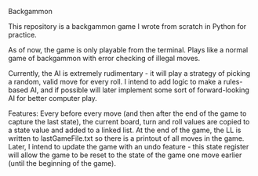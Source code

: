 Backgammon

This repository is a backgammon game I wrote from scratch in Python for practice.

As of now, the game is only playable from the terminal. Plays like a normal game of backgammon 
with error checking of illegal moves. 

Currently, the AI is extremely rudimentary - it will play a strategy of picking a random, 
valid move for every roll. I intend to add logic to make a rules-based AI, and if possible 
will later implement some sort of forward-looking AI for better computer play. 

Features:
Every before every move (and then after the end of the game to capture the last state), 
the current board, turn and roll values are copied to a state value and added to a linked
list. At the end of the game, the LL is written to lastGameFile.txt so there is a printout
of all moves in the game. Later, I intend to update the game with an undo feature - this
state register will allow the game to be reset to the state of the game one move earlier 
(until the beginning of the game).
